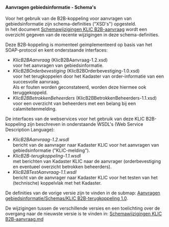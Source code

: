 ﻿#### Aanvragen gebiedsinformatie - Schema's

Voor het gebruik van de B2B-koppeling voor aanvragen van gebiedsinformatie zijn schema-definities ("XSD's") opgesteld.  \
In het document [Schemawijzigingen KLIC B2B-aanvraag](Schemawijzigingen%20KLIC%20B2B-aanvraag.md) wordt een overzicht gegeven van de recente wijzigingen in deze schema-definities.

Deze B2B-koppeling is momenteel geimplementeerd op basis van het SOAP-protocol en kent onderstaande interfaces:
- _KlicB2BAanvraag_ (KlicB2BAanvraag-1.2.xsd)  \
voor het aanvragen van gebiedsinformatie.
- _KlicB2BOrderbevestiging_ (KlicB2BOrderbevestiging-1.0.xsd)  \
voor het terugkoppelen door het Kadaster van order-informatie van een succesvolle aanvraag.  \
Als er fouten worden geconstateerd, worden deze hiermee ook teruggekoppeld.
- _KlicB2BBetrokkenBeheerders_ (KlicB2BBetrokkenBeheerders-1.1.xsd)  \
voor een overzicht van beheerders met een belang bij een calamiteitenmelding.

De interfaces van de webservices voor het gebruik van deze KLIC B2B-koppeling zijn beschreven in onderstaande WSDL's (Web Service Description Language):
- _KlicB2BAanvraag-1.2.wsdl_  \
bericht van de aanvrager naar Kadaster KLIC voor het aanvragen van gebiedsinformatie ("KLIC-melding").
- _KlicB2B-terugkoppeling-1.1.wsdl_  \
met berichten van Kadaster KLIC naar de aanvrager (orderbevestiging en eventueel overzicht betrokken beheerders).
- _KlicB2BTestAanvraag-1.1.wsdl_  \
bericht van de aanvrager naar Kadaster KLIC voor het testen van het (technische) koppelvlak met het Kadaster.

De definities van de vorige versie zijn te vinden in de submap: [Aanvragen gebiedsinformatie/Schemas/KLIC B2B-terugkoppeling 1.0](../../../../tree/master/Aanvragen%20gebiedsinformatie/Schemas/KLIC%20B2B-terugkoppeling%201.0).


De wijzigingen tussen de verschillende versies en een toelichting over de overgang naar de nieuwste versie is te vinden in: [Schemawijzigingen KLIC B2B-aanvraag.md](Schemawijzigingen%20KLIC%20B2B-aanvraag.md)